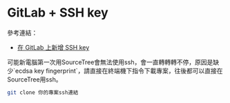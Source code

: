 # GitLab + SSH key

參考連結：

* [在 GitLab 上新增 SSH key](https://sinyilin.github.io/git/20191024/1014042378/)

可能新電腦第一次用SourceTree會無法使用ssh，會一直轉轉轉不停，原因是缺少\`ecdsa key fingerprint\`，請直接在終端機下指令下載專案，往後都可以直接在SourceTree用ssh。

```bash
git clone 你的專案ssh連結
```

